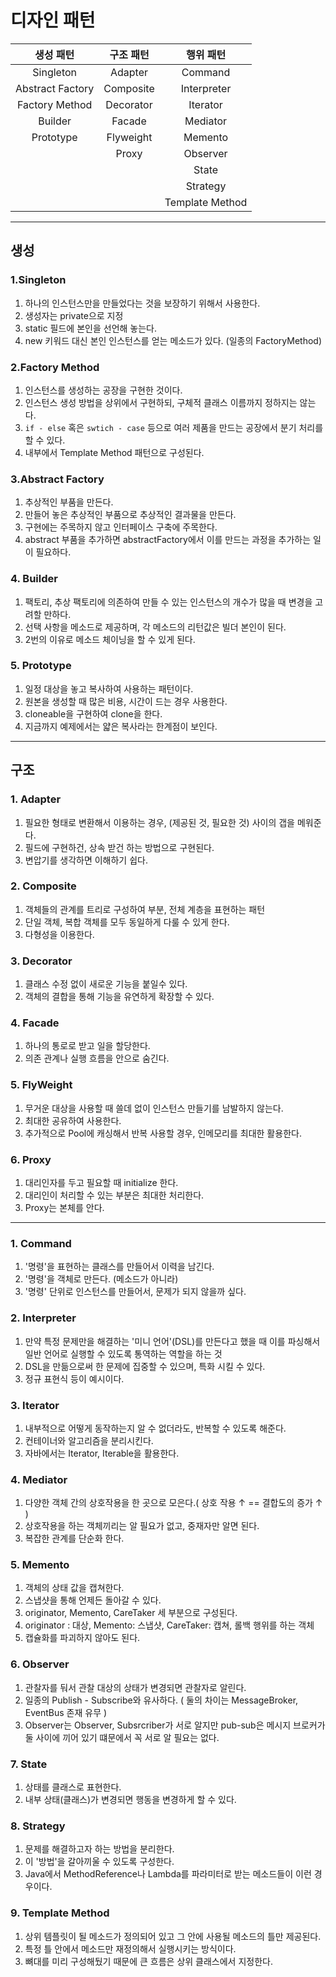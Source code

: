 # 디자인 패턴

|생성 패턴|구조 패턴|행위 패턴|
|:-------:|:-------:|:------:|
|Singleton|Adapter|Command|
|Abstract Factory| Composite| Interpreter|
|Factory Method| Decorator| Iterator|
|Builder|Facade|Mediator|
|Prototype|Flyweight|Memento|
|   |Proxy|Observer|
|   |   |State|
|   |   |Strategy|
|   |   |Template Method|


<hr/>

## 생성

### 1.Singleton
1. 하나의 인스턴스만을 만들었다는 것을 보장하기 위해서 사용한다.
2. 생성자는 private으로 지정
3. static 필드에 본인을 선언해 놓는다.
4. new 키워드 대신 본인 인스턴스를 얻는 메소드가 있다. (일종의 FactoryMethod)

### 2.Factory Method
1. 인스턴스를 생성하는 공장을 구현한 것이다.
2. 인스턴스 생성 방법을 상위에서 구현하되, 구체적 클래스 이름까지 정하지는 않는다.
3. `if - else` 혹은 `swtich - case` 등으로 여러 제품을 만드는 공장에서 분기 처리를 할 수 있다.
4. 내부에서 Template Method 패턴으로 구성된다.

### 3.Abstract Factory
1. 추상적인 부품을 만든다.
2. 만들어 놓은 추상적인 부품으로 추상적인 결과물을 만든다.
3. 구현에는 주목하지 않고 인터페이스 구축에 주목한다. 
4. abstract 부품을 추가하면 abstractFactory에서 이를 만드는 과정을 추가하는 일이 필요하다.

### 4. Builder
1. 팩토리, 추상 팩토리에 의존하여 만들 수 있는 인스턴스의 개수가 많을 때 변경을 고려할 만하다.
2. 선택 사항을 메소드로 제공하며, 각 메소드의 리턴값은 빌더 본인이 된다.
3. 2번의 이유로 메소드 체이닝을 할 수 있게 된다.

### 5. Prototype
1. 일정 대상을 놓고 복사하여 사용하는 패턴이다.
2. 원본을 생성할 때 많은 비용, 시간이 드는 경우 사용한다.
3. cloneable을 구현하여 clone을 한다.
4. 지금까지 예제에서는 얇은 복사라는 한계점이 보인다.


<hr/>

## 구조

### 1. Adapter
1. 필요한 형태로 변환해서 이용하는 경우, (제공된 것, 필요한 것) 사이의 갭을 메워준다.
2. 필드에 구현하건, 상속 받건 하는 방법으로 구현된다.
3. 변압기를 생각하면 이해하기 쉽다.

### 2. Composite
1. 객체들의 관계를 트리로 구성하여 부분, 전체 계층을 표현하는 패턴
2. 단일 객체, 복합 객체를 모두 동일하게 다룰 수 있게 한다.
3. 다형성을 이용한다.

### 3. Decorator
1. 클래스 수정 없이 새로운 기능을 붙일수 있다.
2. 객체의 결합을 통해 기능을 유연하게 확장할 수 있다.

### 4. Facade
1. 하나의 통로로 받고 일을 할당한다.
2. 의존 관계나 실행 흐름을 안으로 숨긴다.

### 5. FlyWeight
1. 무거운 대상을 사용할 때 쓸데 없이 인스턴스 만들기를 남발하지 않는다.
2. 최대한 공유하여 사용한다.
3. 추가적으로 Pool에 캐싱해서 반복 사용할 경우, 인메모리를 최대한 활용한다.

### 6. Proxy
1. 대리인자를 두고 필요할 때 initialize 한다.
2. 대리인이 처리할 수 있는 부분은 최대한 처리한다.
3. Proxy는 본체를 안다.

<hr>

### 1. Command
1. '명령'을 표현하는 클래스를 만들어서 이력을 남긴다.
2. '명령'을 객체로 만든다. (메소드가 아니라)
3. '명령' 단위로 인스턴스를 만들어서, 문제가 되지 않을까 싶다.

### 2. Interpreter
1. 만약 특정 문제만을 해결하는 '미니 언어'(DSL)를 만든다고 했을 때 이를 파싱해서 일반 언어로 실행할 수 있도록 통역하는 역할을 하는 것
2. DSL을 만듦으로써 한 문제에 집중할 수 있으며, 특화 시킬 수 있다.
3. 정규 표현식 등이 예시이다.

### 3. Iterator
1. 내부적으로 어떻게 동작하는지 알 수 없더라도, 반복할 수 있도록 해준다.
2. 컨테이너와 알고리즘을 분리시킨다.
3. 자바에서는 Iterator, Iterable을 활용한다. 

### 4. Mediator
1. 다양한 객체 간의 상호작용을 한 곳으로 모은다.( 상호 작용 ↑ == 결합도의 증가 ↑ )
2. 상호작용을 하는 객체끼리는 알 필요가 없고, 중재자만 알면 된다. 
3. 복잡한 관계를 단순화 한다.

### 5. Memento
1. 객체의 상태 값을 캡쳐한다. 
2. 스냅샷을 통해 언제든 돌아갈 수 있다.
3. originator, Memento, CareTaker 세 부분으로 구성된다.
4. originator : 대상, Memento: 스냅샷, CareTaker: 캡쳐, 롤백 행위를 하는 객체
5. 캡슐화를 파괴하지 않아도 된다. 

### 6. Observer
1. 관찰자를 둬서 관찰 대상의 상태가 변경되면 관찰자로 알린다.
2. 일종의 Publish - Subscribe와 유사하다. ( 둘의 차이는 MessageBroker, EventBus 존재 유무 )
3. Observer는 Observer, Subsrcriber가 서로 알지만 pub-sub은 메시지 브로커가 둘 사이에 끼어 있기 떄문에서 꼭 서로 알 필요는 없다.

### 7. State
1. 상태를 클래스로 표현한다.
2. 내부 상태(클래스)가 변경되면 행동을 변경하게 할 수 있다. 

### 8. Strategy
1. 문제를 해결하고자 하는 방법을 분리한다.
2. 이 '방법'을 갈아끼울 수 있도록 구성한다.
3. Java에서 MethodReference나 Lambda를 파라미터로 받는 메소드들이 이런 경우이다.

### 9. Template Method
1. 상위 템플릿이 될 메소드가 정의되어 있고 그 안에 사용될 메소드의 틀만 제공된다.
2. 특정 틀 안에서 메소드만 재정의해서 실행시키는 방식이다.
3. 뼈대를 미리 구성해뒀기 때문에 큰 흐름은 상위 클래스에서 지정한다.
